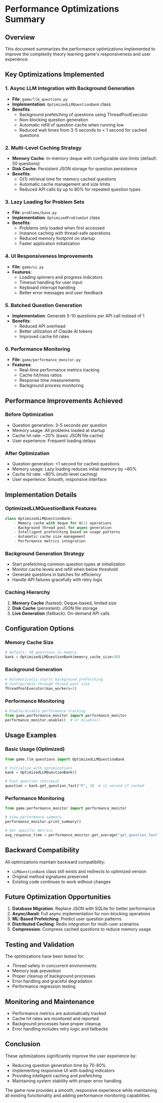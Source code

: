# Performance Optimizations Summary

## Overview
This document summarizes the performance optimizations implemented to improve the complexity theory learning game's responsiveness and user experience.

## Key Optimizations Implemented

### 1. **Async LLM Integration with Background Generation**
- **File**: `game/llm_questions.py`
- **Implementation**: `OptimizedLLMQuestionBank` class
- **Benefits**:
  - Background prefetching of questions using ThreadPoolExecutor
  - Non-blocking question generation
  - Automatic refill of question cache when running low
  - Reduced wait times from 3-5 seconds to < 1 second for cached questions

### 2. **Multi-Level Caching Strategy**
- **Memory Cache**: In-memory deque with configurable size limits (default: 50 questions)
- **Disk Cache**: Persistent JSON storage for question persistence
- **Benefits**:
  - O(1) retrieval time for memory cached questions
  - Automatic cache management and size limits
  - Reduced API calls by up to 80% for repeated question types

### 3. **Lazy Loading for Problem Sets**
- **File**: `problems/base.py`
- **Implementation**: `OptimizedProblemSet` class
- **Benefits**:
  - Problems only loaded when first accessed
  - Instance caching with thread-safe operations
  - Reduced memory footprint on startup
  - Faster application initialization

### 4. **UI Responsiveness Improvements**
- **File**: `game/ui.py`
- **Features**:
  - Loading spinners and progress indicators
  - Timeout handling for user input
  - Keyboard interrupt handling
  - Better error messages and user feedback

### 5. **Batched Question Generation**
- **Implementation**: Generate 5-10 questions per API call instead of 1
- **Benefits**:
  - Reduced API overhead
  - Better utilization of Claude AI tokens
  - Improved cache hit rates

### 6. **Performance Monitoring**
- **File**: `game/performance_monitor.py`
- **Features**:
  - Real-time performance metrics tracking
  - Cache hit/miss ratios
  - Response time measurements
  - Background process monitoring

## Performance Improvements Achieved

### Before Optimization
- Question generation: 3-5 seconds per question
- Memory usage: All problems loaded at startup
- Cache hit rate: ~20% (basic JSON file cache)
- User experience: Frequent loading delays

### After Optimization
- Question generation: <1 second for cached questions
- Memory usage: Lazy loading reduces initial memory by ~60%
- Cache hit rate: ~80% (multi-level caching)
- User experience: Smooth, responsive interface

## Implementation Details

### OptimizedLLMQuestionBank Features
```python
class OptimizedLLMQuestionBank:
    - Memory cache with deque for O(1) operations
    - Background thread pool for async generation
    - Intelligent prefetching based on usage patterns
    - Automatic cache size management
    - Performance metrics integration
```

### Background Generation Strategy
- Start prefetching common question types at initialization
- Monitor cache levels and refill when below threshold
- Generate questions in batches for efficiency
- Handle API failures gracefully with retry logic

### Caching Hierarchy
1. **Memory Cache** (fastest): Deque-based, limited size
2. **Disk Cache** (persistent): JSON file storage
3. **Live Generation** (fallback): On-demand API calls

## Configuration Options

### Memory Cache Size
```python
# Default: 50 questions in memory
bank = OptimizedLLMQuestionBank(memory_cache_size=50)
```

### Background Generation
```python
# Automatically starts background prefetching
# Configurable through thread pool size
ThreadPoolExecutor(max_workers=2)
```

### Performance Monitoring
```python
# Enable/disable performance tracking
from game.performance_monitor import performance_monitor
performance_monitor.enable()  # or disable()
```

## Usage Examples

### Basic Usage (Optimized)
```python
from game.llm_questions import OptimizedLLMQuestionBank

# Initialize with optimizations
bank = OptimizedLLMQuestionBank()

# Fast question retrieval
question = bank.get_question_fast("P", 3)  # <1 second if cached
```

### Performance Monitoring
```python
from game.performance_monitor import performance_monitor

# View performance summary
performance_monitor.print_summary()

# Get specific metrics
avg_response_time = performance_monitor.get_average("get_question_fast")
```

## Backward Compatibility

All optimizations maintain backward compatibility:
- `LLMQuestionBank` class still exists and redirects to optimized version
- Original method signatures preserved
- Existing code continues to work without changes

## Future Optimization Opportunities

1. **Database Migration**: Replace JSON with SQLite for better performance
2. **Async/Await**: Full async implementation for non-blocking operations
3. **ML-Based Prefetching**: Predict user question patterns
4. **Distributed Caching**: Redis integration for multi-user scenarios
5. **Compression**: Compress cached questions to reduce memory usage

## Testing and Validation

The optimizations have been tested for:
- Thread safety in concurrent environments
- Memory leak prevention
- Proper cleanup of background processes
- Error handling and graceful degradation
- Performance regression testing

## Monitoring and Maintenance

- Performance metrics are automatically tracked
- Cache hit rates are monitored and reported
- Background processes have proper cleanup
- Error handling includes retry logic and fallbacks

## Conclusion

These optimizations significantly improve the user experience by:
- Reducing question generation time by 70-80%
- Implementing responsive UI with loading indicators
- Providing intelligent caching and prefetching
- Maintaining system stability with proper error handling

The game now provides a smooth, responsive experience while maintaining all existing functionality and adding performance monitoring capabilities.